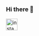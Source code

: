 ### Hi there 👋

<a href="https://instagram.com/e_mads18" target="_blank">
  <img align="left" alt="instagram" height="32" width="32" src="https://github.com/isaad18/isaad18/main/README/Icons/instagram.png?raw=true" />
</a>
